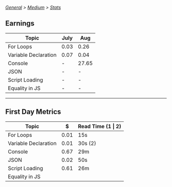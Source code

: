 _[General](../README.md) > [Medium](./main.md) > [Stats](./Stats.md)_

## Earnings

| Topic                | July | Aug   |
| -------------------- | ---- | ----- |
| For Loops            | 0.03 | 0.26  |
| Variable Declaration | 0.07 | 0.04  |
| Console              | -    | 27.65 |
| JSON                 | -    | -     |
| Script Loading       | -    | -     |
| Equality in JS       | -    | -     |

---

## First Day Metrics

| Topic                | \$   | Read Time (1 \| 2) |
| -------------------- | ---- | ------------------ |
| For Loops            | 0.01 | 15s                |
| Variable Declaration | 0.01 | 30s (2)            |
| Console              | 0.67 | 29m                |
| JSON                 | 0.02 | 50s                |
| Script Loading       | 0.61 | 26m                |
| Equality in JS       |      |                    |
